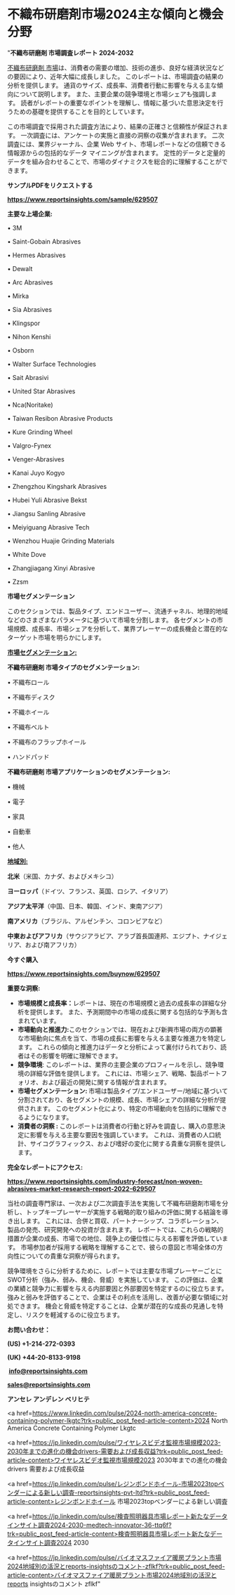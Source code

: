 # 不織布研磨剤市場2024主な傾向と機会分野

"<strong>不織布研磨剤 市場調査レポート 2024-2032</strong>

<a href=https://www.reportsinsights.com/sample/629507>不織布研磨剤 市場</a>は、消費者の需要の増加、技術の進歩、良好な経済状況などの要因により、近年大幅に成長しました。 このレポートは、市場調査の結果の分析を提供します。 通貨のサイズ、成長率、消費者行動に影響を与える主な傾向について説明します。 また、主要企業の競争環境と市場シェアも強調します。 読者がレポートの重要なポイントを理解し、情報に基づいた意思決定を行うための基礎を提供することを目的としています。

この市場調査で採用された調査方法により、結果の正確さと信頼性が保証されます。 一次調査には、アンケートの実施と直接の洞察の収集が含まれます。 二次調査には、業界ジャーナル、企業 Web サイト、市場レポートなどの信頼できる情報源からの包括的なデータ マイニングが含まれます。 定性的データと定量的データを組み合わせることで、市場のダイナミクスを総合的に理解することができます。

<strong><b>サンプルPDFをリクエストする</b></strong>

<a href=https://www.reportsinsights.com/sample/629507><strong><u>https://www.reportsinsights.com/sample/629507</u></strong></a>

<strong>主要な上場企業:</strong>

• 3M

• Saint-Gobain Abrasives

• Hermes Abrasives

• Dewalt

• Arc Abrasives

• Mirka

• Sia Abrasives

• Klingspor

• Nihon Kenshi

• Osborn

• Walter Surface Technologies

• Sait Abrasivi

• United Star Abrasives

• Nca(Noritake)

• Taiwan Resibon Abrasive Products

• Kure Grinding Wheel

• Valgro-Fynex

• Venger-Abrasives

• Kanai Juyo Kogyo

• Zhengzhou Kingshark Abrasives

• Hubei Yuli Abrasive Bekst

• Jiangsu Sanling Abrasive

• Meiyiguang Abrasive Tech

• Wenzhou Huajie Grinding Materials

• White Dove

• Zhangjiagang Xinyi Abrasive

• Zzsm

<strong>市場セグメンテーション</strong>

このセクションでは、製品タイプ、エンドユーザー、流通チャネル、地理的地域などのさまざまなパラメータに基づいて市場を分割します。 各セグメントの市場規模、成長率、市場シェアを分析して、業界プレーヤーの成長機会と潜在的なターゲット市場を明らかにします。

<strong><u>市場セグメンテーション</u></strong><strong><u>:</u></strong>

<strong>不織布研磨剤 市場タイプのセグメンテーション:</strong>

• 不織布ロール

• 不織布ディスク

• 不織ホイール

• 不織布ベルト

• 不織布のフラップホイール

• ハンドパッド

<strong>不織布研磨剤 市場アプリケーションのセグメンテーション:</strong>

• 機械

• 電子

• 家具

• 自動車

• 他人

<strong><u>地域別</u></strong><strong><u>:</u></strong>

<strong>北米</strong>（米国、カナダ、およびメキシコ）

<strong>ヨーロッパ</strong>（ドイツ、フランス、英国、ロシア、イタリア）

<strong>アジア太平洋</strong>（中国、日本、韓国、インド、東南アジア）

<strong>南アメリカ</strong>（ブラジル、アルゼンチン、コロンビアなど）

<strong>中東およびアフリカ</strong>（サウジアラビア、アラブ首長国連邦、エジプト、ナイジェリア、および南アフリカ）

<strong>今すぐ購入</strong>

<a href=https://www.reportsinsights.com/buynow/629507><strong><u>https://www.reportsinsights.com/buynow/629507</u></strong></a>

<strong>重要な洞察:</strong>
<ul>
  <li><strong>市場規模と成長率：</strong>レポートは、現在の市場規模と過去の成長率の詳細な分析を提供します。 また、予測期間中の市場の成長に関する包括的な予測も含まれています。</li>
  <li><strong>市場動向と推進力:</strong>このセクションでは、現在および新興市場の両方の顕著な市場動向に焦点を当て、市場の成長に影響を与える主要な推進力を特定します。 これらの傾向と推進力はデータと分析によって裏付けられており、読者はその影響を明確に理解できます。</li>
  <li><strong>競争環境</strong>: このレポートは、業界の主要企業のプロフィールを示し、競争環境の詳細な評価を提供します。 これには、市場シェア、戦略、製品ポートフォリオ、および最近の開発に関する情報が含まれます。</li>
  <li><strong>市場セグメンテーション: </strong>市場は製品タイプ/エンドユーザー/地域に基づいて分割されており、各セグメントの規模、成長、市場シェアの詳細な分析が提供されます。 このセグメント化により、特定の市場動向を包括的に理解できるようになります。</li>
  <li><strong>消費者の洞察 : </strong>このレポートは消費者の行動と好みを調査し、購入の意思決定に影響を与える主要な要因を強調しています。 これは、消費者の人口統計、サイコグラフィックス、および嗜好の変化に関する貴重な洞察を提供します。</li>
</ul>
<strong>完全なレポートにアクセス:</strong>

<a href=https://www.reportsinsights.com/industry-forecast/non-woven-abrasives-market-research-report-2022-629507><strong><u><b>https://www.reportsinsights.com/industry-forecast/non-woven-abrasives-market-research-report-2022-629507</b></u></strong></a>

当社の調査専門家は、一次および二次調査手法を実施して不織布研磨剤市場を分析し、トップキープレーヤーが実施する戦略的取り組みの評価に関する結論を導き出します。 これには、合併と買収、パートナーシップ、コラボレーション、製品の発売、研究開発への投資が含まれます。 レポートでは、これらの戦略的措置が企業の成長、市場での地位、競争上の優位性に与える影響を評価しています。 市場参加者が採用する戦略を理解することで、彼らの意図と市場全体の方向性についての貴重な洞察が得られます。

競争環境をさらに分析するために、レポートでは主要な市場プレーヤーごとにSWOT分析（強み、弱み、機会、脅威）を実施しています。 この評価は、企業の業績と競争力に影響を与える内部要因と外部要因を特定するのに役立ちます。 強みと弱みを評価することで、企業はその利点を活用し、改善が必要な領域に対処できます。 機会と脅威を特定することは、企業が潜在的な成長の見通しを特定し、リスクを軽減するのに役立ちます。

<strong>お問い合わせ：</strong>

<strong>(US) +1-214-272-0393</strong>

<strong>(UK) +44-20-8133-9198</strong>

<strong> </strong><a href=info@reportsinsights.com><strong><u>info@reportsinsights.com</u></strong></a>

<a href=sales@reportsinsights.com><strong><u>sales@reportsinsights.com</u></strong></a>

<strong>アンセレ アンデレン ベリヒテ</strong>

<a href=https://www.linkedin.com/pulse/2024-north-america-concrete-containing-polymer-lkgtc?trk=public_post_feed-article-content>2024 North America Concrete Containing Polymer Lkgtc</a>

<a href=https://jp.linkedin.com/pulse/ワイヤレスビデオ監視市場規模2023-2030年までの進化の機会drivers-需要および成長収益?trk=public_post_feed-article-content>ワイヤレスビデオ監視市場規模2023 2030年までの進化の機会drivers 需要および成長収益</a>

<a href=https://jp.linkedin.com/pulse/レジンボンドホイール-市場2023topベンダーによる新しい調査-reportsinsights-pvt-ltd?trk=public_post_feed-article-content>レジンボンドホイール 市場2023topベンダーによる新しい調査</a>

<a href=https://jp.linkedin.com/pulse/検査照明器具市場レポート新たなデータインサイト調査2024-2030-medtech-innovator-36-ttq6f?trk=public_post_feed-article-content>検査照明器具市場レポート新たなデータインサイト調査2024 2030</a>

<a href=https://jp.linkedin.com/pulse/バイオマスファイア暖房プラント市場2024地域別の活況とreports-insightsのコメント-zflkf?trk=public_post_feed-article-content>バイオマスファイア暖房プラント市場2024地域別の活況とreports insightsのコメント zflkf</a>"
